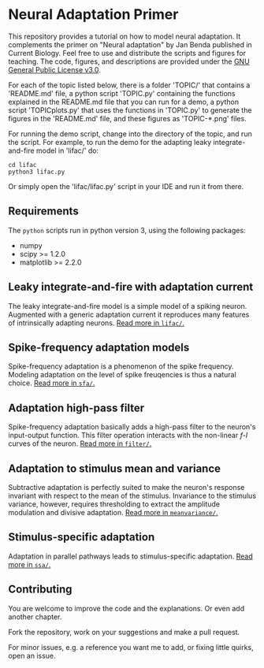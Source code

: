 # Neural Adaptation Primer

This repository provides a tutorial on how to model neural
adaptation. It complements the primer on "Neural adaptation" by Jan
Benda published in Current Biology. Feel free to use and distribute
the scripts and figures for teaching. The code, figures, and
descriptions are provided under the [GNU General Public License
v3.0](LICENSE).

For each of the topic listed below, there is a folder 'TOPIC/' that
contains a 'README.md' file, a python script 'TOPIC.py' containing the
functions explained in the README.md file that you can run for a demo,
a python script 'TOPICplots.py' that uses the functions in 'TOPIC.py'
to generate the figures in the 'README.md' file, and these figures as
'TOPIC-*.png' files.

For running the demo script, change into the directory of the topic,
and run the script. For example, to run the demo for the adapting
leaky integrate-and-fire model in 'lifac/' do:
```
cd lifac
python3 lifac.py
```
Or simply open the 'lifac/lifac.py' script in your IDE and run it from
there.


## Requirements

The `python` scripts run in python version 3, using the following packages:

- numpy
- scipy >= 1.2.0
- matplotlib >= 2.2.0


## Leaky integrate-and-fire with adaptation current

The leaky integrate-and-fire model is a simple model of a spiking
neuron. Augmented with a generic adaptation current it reproduces many
features of intrinsically adapting neurons. [Read more in
`lifac/`.](lifac/README.md)


## Spike-frequency adaptation models

Spike-frequency adaptation is a phenomenon of the spike
frequency. Modeling adaptation on the level of spike freuqencies is
thus a natural choice. [Read more in `sfa/`.](sfa/README.md)


## Adaptation high-pass filter

Spike-frequency adaptation basically adds a high-pass filter to the
neuron's input-output function. This filter operation interacts with
the non-linear *f-I* curves of the neuron. [Read
more in `filter/`.](filter/README.md)


## Adaptation to stimulus mean and variance

Subtractive adaptation is perfectly suited to make the neuron's
response invariant with respect to the mean of the
stimulus. Invariance to the stimulus variance, however, requires
thresholding to extract the amplitude modulation and divisive
adaptation. [Read more in `meanvariance/`.](meanvariance/README.md)


## Stimulus-specific adaptation

Adaptation in parallel pathways leads to stimulus-specific
adaptation. [Read more in `ssa/`.](ssa/README.md)


## Contributing

You are welcome to improve the code and the explanations. Or even add
another chapter.

Fork the repository, work on your suggestions and make a pull request.

For minor issues, e.g. a reference you want me to add, or fixing
little quirks, open an issue.
